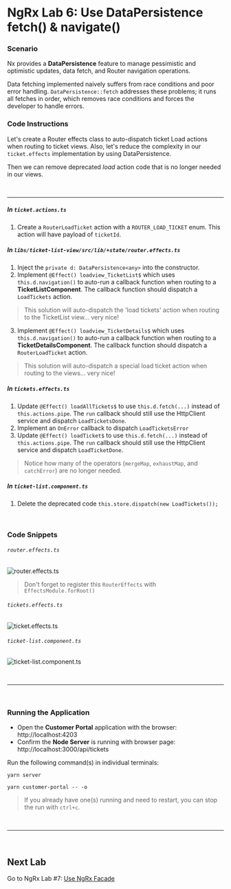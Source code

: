 # NgRx Lab 6: Use DataPersistence fetch() & navigate()


### Scenario

Nx provides a **DataPersistence** feature to manage pessimistic and optimistic updates, data fetch, and Router navigation operations.

Data fetching implemented naively suffers from race conditions and poor error handling. `DataPersistence::fetch` addresses these problems; 
it runs all fetches in order, which removes race conditions and forces the developer to handle errors.


### Code Instructions

Let's create a Router effects class to auto-dispatch ticket Load actions when routing to ticket views.
Also, let's reduce the complexity in our `ticket.effects` implementation by using DataPersistence. 

Then we can remove deprecated *load* action code that is no longer needed in our views. 

<br/>

----
  
##### In `ticket.actions.ts`

1. Create a `RouterLoadTicket` action with a `ROUTER_LOAD_TICKET` enum. This action will have payload of `ticketId`.

##### In `libs/ticket-list-view/src/lib/+state/router.effects.ts`

1. Inject the `private d: DataPersistence<any>` into the constructor.
2. Implement `@Effect() loadview_TicketList$` which uses `this.d.navigation()` to auto-run a callback function when routing to a **TicketListComponent**. The callback function should dispatch a `LoadTickets` action.
  > This solution will auto-dispatch the 'load tickets' action when routing to the TicketList view... very nice! 
3. Implement `@Effect() loadview_TicketDetails$` which uses `this.d.navigation()` to auto-run a callback function when routing to a **TicketDetailsComponent**. The callback function should dispatch a `RouterLoadTicket` action.
  > This solution will auto-dispatch a special load ticket action when routing to the views... very nice! 

##### In `tickets.effects.ts`

1. Update `@Effect() loadAllTickets$` to use `this.d.fetch(...)` instead of `this.actions.pipe`. The `run` callback should still use the HttpClient service and dispatch `LoadTicketsDone`.
2. Implement an `OnError` callback to dispatch `LoadTicketsError`
3. Update `@Effect() loadTicket$` to use `this.d.fetch(...)` instead of `this.actions.pipe`. The `run` callback should still use the HttpClient service and dispatch `LoadTicketDone`.

> Notice how many of the operators (`mergeMap`, `exhaustMap`, and `catchError`) are no longer needed.

##### In `ticket-list.component.ts`

1. Delete the deprecated code `this.store.dispatch(new LoadTickets());`


<br/>

### Code Snippets

###### `router.effects.ts`

![router.effects.ts](https://user-images.githubusercontent.com/210413/47971894-d54c6700-e05b-11e8-944d-ff5db30b20c6.png)

  > Don't forget to register this `RouterEffects` with `EffectsModule.forRoot()` 


###### `tickets.effects.ts`

![ticket.effects.ts](https://user-images.githubusercontent.com/210413/47971891-c9f93b80-e05b-11e8-85bd-004f1f0dc6c6.png)

###### `ticket-list.component.ts`

![ticket-list.component.ts](https://user-images.githubusercontent.com/210413/47937884-42bb9480-deb0-11e8-87dd-45de0135288b.png)


<br/>


----

<br/>

### Running the Application

*  Open the **Customer Portal** application with the browser: http://localhost:4203
*  Confirm the **Node Server** is running with browser page:  http://localhost:3000/api/tickets

Run the following command(s) in individual terminals:

```console
yarn server
```

```console
yarn customer-portal -- -o
```

> If you already have one(s) running and need to restart, you can stop the run with `ctrl+c`.


<br/>

----

<br/>


## Next Lab

Go to NgRx Lab #7: [Use NgRx Facade](lab-7.md)

